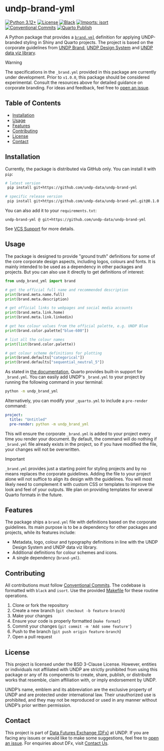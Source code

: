 # undp-brand-yml

[![Python 3.12+](https://img.shields.io/badge/python-3.12+-blue.svg)](https://www.python.org/downloads/release/python-3120/)
[![License](https://img.shields.io/github/license/undp-data/undp-brand-yml)](https://github.com/undp-data/undp-brand-yml/blob/main/LICENSE)
[![Black](https://img.shields.io/badge/code%20style-black-000000.svg)](https://github.com/psf/black)
[![Imports: isort](https://img.shields.io/badge/%20imports-isort-%231674b1?style=flat&labelColor=ef8336)](https://pycqa.github.io/isort/)
[![Conventional Commits](https://img.shields.io/badge/Conventional%20Commits-1.0.0-%23FE5196?logo=conventionalcommits&logoColor=white)](https://conventionalcommits.org)
[![Quarto Publish](https://github.com/UNDP-Data/undp-brand-yml/actions/workflows/publish.yml/badge.svg)](https://github.com/UNDP-Data/undp-brand-yml/actions/workflows/publish.yml)

A Python package that provides a [`brand.yml`](https://posit-dev.github.io/brand-yml/) definition for applying UNDP-branded styling in Shiny and Quarto projects. The project is based on the corporate guidelines from [UNDP Brand](https://brand.undp.org), [UNDP Design System](https://design.undp.org) and [UNDP data viz library](https://dataviz.design.undp.org).

> [!WARNING]  
> The specifications in the `_brand.yml` provided in this package are currently under development. Prior to `v1.0.0`, this package should be considered experimental. Consult the resources above for detailed guidance on corporate branding. For ideas and feedback, feel free to [open an issue](https://github.com/UNDP-Data/undp-brand-yml/issues).

## Table of Contents

- [Installation](#installation)
- [Usage](#usage)
- [Features](#features)
- [Contributing](#contributing)
- [License](#license)
- [Contact](#contact)

## Installation

Currently, the package is distributed via GitHub only. You can install it with `pip`:

```bash
# latest version
 pip install git+https://github.com/undp-data/undp-brand-yml

# specific release version
 pip install git+https://github.com/undp-data/undp-brand-yml.git@0.1.0
```

You can also add it to your `requirements.txt`:

```requirements
undp-brand-yml @ git+https://github.com/undp-data/undp-brand-yml
```

See [VCS Support](https://pip.pypa.io/en/stable/topics/vcs-support/#vcs-support) for more details.

## Usage

The package is designed to provide "ground truth" definitions for some of the core corporate design aspects, including logos, colours and fonts. It is mainly intended to be used as a dependency in other packages and projects. But you can also use it directly to get definitions of interest:

```python
from undp_brand_yml import brand

# get the official full name and recommended description
print(brand.meta.name.full)
print(brand.meta.description)

# get official links to webpages and social media accounts
print(brand.meta.link.home)
print(brand.meta.link.linkedin)

# get hex colour values from the official palette, e.g. UNDP Blue
print(brand.color.palette["blue-600"])

# list all the colour names
print(list(brand.color.palette))

# get colour scheme definitions for plotting
print(brand.defaults["categorical"])
print(brand.defaults["sequential_neutral_5"])
```

As stated in [the documentation](https://quarto.org/docs/authoring/brand.html), Quarto provides built-in support for `_brand.yml`. You can easily add UNDP's `_brand.yml` to your project by running the following command in your terminal:

```sh
python -m undp_brand_yml
```

Alternatively, you can modify your `_quarto.yml` to include a `pre-render` command:

```yml
project:
  title: "Untitled"
  pre-render: python -m undp_brand_yml
```

This will ensure the corporate `_brand.yml` is added to your project every time you render your document. By default, the command will do nothing if `_brand.yml` file already exists in the project, so if you have modified the file, your changes will not be overwritten.

> [!IMPORTANT]  
> `_brand.yml` provides just a starting point for styling projects and by no means replaces the corporate guidelines. Adding the file to your project alone will not suffice to align its design with the guidelines. You will most likely need to complement it with custom CSS or templates to improve the look and feel of your outputs. We plan on providing templates for several Quarto formats in the future.

## Features

The package ships a `brand.yml` file with definitions based on the corporate guidelines. Its main purpose is to be a dependency for other packages and projects, while its features include:

- Metadata, logo, colour and typography definitions in line with the UNDP Design System and UNDP data viz library.
- Additional definitions for colour schemes and icons.
- A single dependency (`brand-yml`).

## Contributing

All contributions must follow [Conventional Commits](https://www.conventionalcommits.org/en/v1.0.0/). The codebase is formatted with `black` and `isort`. Use the provided [Makefile](./Makefile) for these routine operations.

1. Clone or fork the repository
2. Create a new branch (`git checkout -b feature-branch`)
3. Make your changes
4. Ensure your code is properly formatted (`make format`)
5. Commit your changes (`git commit -m 'Add some feature'`)
6. Push to the branch (`git push origin feature-branch`)
7. Open a pull request

## License

This project is licensed under the BSD 3-Clause License. However, entities or individuals not affiliated with UNDP are strictly prohibited from using this package or any of its components to create, share, publish, or distribute works that resemble, claim affiliation with, or imply endorsement by UNDP.

UNDP’s name, emblem and its abbreviation are the exclusive property of UNDP and are protected under international law. Their unauthorized use is prohibited, and they may not be reproduced or used in any manner without UNDP’s prior written permission.

## Contact

This project is part of [Data Futures Exchange (DFx)](https://data.undp.org) at UNDP. If you are facing any issues or would like to make some suggestions, feel free to [open an issue](https://github.com/undp-data/undp-brand-yml/issues/new/choose). For enquiries about DFx, visit [Contact Us](https://data.undp.org/contact-us).
